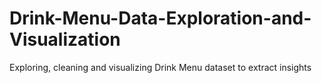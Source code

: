 # Drink-Menu-Data-Exploration-and-Visualization
Exploring, cleaning and visualizing Drink Menu dataset to extract insights
